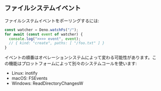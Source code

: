 <!-- ### File system events -->
## ファイルシステムイベント

<!-- To poll for file system events: -->
ファイルシステムイベントをポーリングするには:

```ts
const watcher = Deno.watchFs("/");
for await (const event of watcher) {
  console.log(">>>> event", event);
  // { kind: "create", paths: [ "/foo.txt" ] }
}
```

<!--
Note that the exact ordering of the events can vary between operating systems.
This feature uses different syscalls depending on the platform:
-->
イベントの順番はオペレーションシステムによって変わる可能性があります。この機能はプロットフォームによって別々のシステムコールを使います:

- Linux: inotify
- macOS: FSEvents
- Windows: ReadDirectoryChangesW
